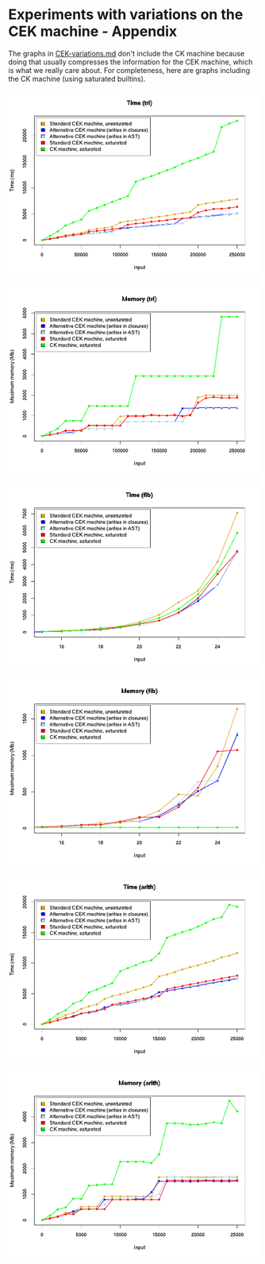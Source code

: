 # Experiments with variations on the CEK machine - Appendix

The graphs in [CEK-variations.md](./CEK-variations.md) don't include
the CK machine because doing that usually compresses the information
for the CEK machine, which is what we really care about.  For
completeness, here are graphs including the CK machine (using
saturated builtins).  

![Triangle: time](figures/tri-times+ck.png)

![Triangle: memory](figures/tri-mem+ck.png)

![Fibonacci: time](figures/fib-times+ck.png)

![Fibonacci: memory](figures/fib-mem+ck.png)

![Arith: time](figures/arith-times+ck.png)

![Arith: memory](figures/arith-mem+ck.png)

